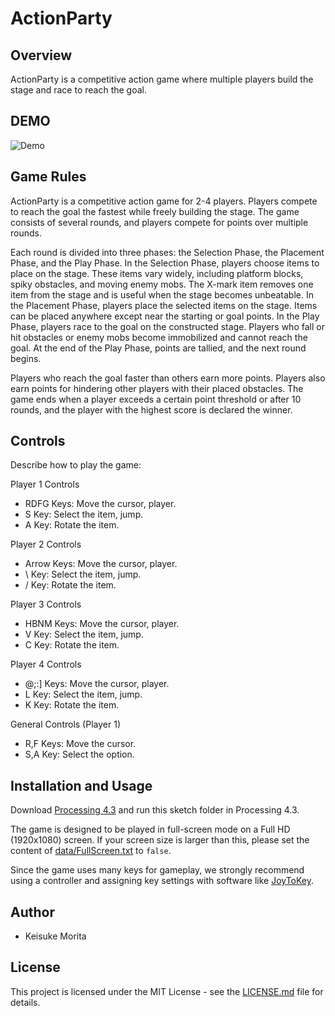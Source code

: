 # ActionParty

## Overview

ActionParty is a competitive action game where multiple players build the stage and race to reach the goal.

## DEMO

![Demo](./assets/demo.gif)

## Game Rules

ActionParty is a competitive action game for 2-4 players. Players compete to reach the goal the fastest while freely building the stage. The game consists of several rounds, and players compete for points over multiple rounds.

Each round is divided into three phases: the Selection Phase, the Placement Phase, and the Play Phase. In the Selection Phase, players choose items to place on the stage. These items vary widely, including platform blocks, spiky obstacles, and moving enemy mobs. The X-mark item removes one item from the stage and is useful when the stage becomes unbeatable. In the Placement Phase, players place the selected items on the stage. Items can be placed anywhere except near the starting or goal points. In the Play Phase, players race to the goal on the constructed stage. Players who fall or hit obstacles or enemy mobs become immobilized and cannot reach the goal. At the end of the Play Phase, points are tallied, and the next round begins.

Players who reach the goal faster than others earn more points. Players also earn points for hindering other players with their placed obstacles. The game ends when a player exceeds a certain point threshold or after 10 rounds, and the player with the highest score is declared the winner.

## Controls

Describe how to play the game:

Player 1 Controls
- RDFG Keys: Move the cursor, player.
- S Key: Select the item, jump.
- A Key: Rotate the item.

Player 2 Controls
- Arrow Keys: Move the cursor, player.
- \ Key: Select the item, jump.
- / Key: Rotate the item.

Player 3 Controls
- HBNM Keys: Move the cursor, player.
- V Key: Select the item, jump.
- C Key: Rotate the item.

Player 4 Controls
- @;:] Keys: Move the cursor, player.
- L Key: Select the item, jump.
- K Key: Rotate the item.

General Controls (Player 1)
- R,F Keys: Move the cursor.
- S,A Key: Select the option.

## Installation and Usage

Download [Processing 4.3](https://processing.org/download/) and run this sketch folder in Processing 4.3.

The game is designed to be played in full-screen mode on a Full HD (1920x1080) screen. If your screen size is larger than this, please set the content of [data/FullScreen.txt](./data/FullScreen.txt) to `false`.

Since the game uses many keys for gameplay, we strongly recommend using a controller and assigning key settings with software like [JoyToKey](https://joytokey.net/).

## Author
* Keisuke Morita

## License

This project is licensed under the MIT License - see the [LICENSE.md](./LICENSE.md) file for details.
